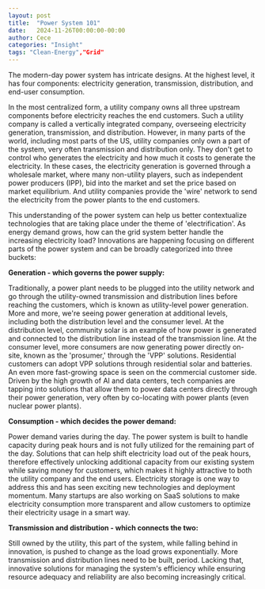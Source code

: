 ```yaml
---
layout: post
title:  "Power System 101"
date:   2024-11-26T00:00:00-00:00
author: Cece
categories: "Insight"
tags: "Clean-Energy","Grid"
---
```


The modern-day power system has intricate designs. At the highest level, it has four components: electricity generation, transmission, distribution, and end-user consumption.

In the most centralized form, a utility company owns all three upstream components before electricity reaches the end customers. Such a utility company is called a vertically integrated company, overseeing electricity generation, transmission, and distribution. However, in many parts of the world, including most parts of the US, utility companies only own a part of the system, very often transmission and distribution only. They don't get to control who generates the electricity and how much it costs to generate the electricity. In these cases, the electricity generation is governed through a wholesale market, where many non-utility players, such as independent power producers (IPP), bid into the market and set the price based on market equilibrium. And utility companies provide the 'wire' network to send the electricity from the power plants to the end customers.

This understanding of the power system can help us better contextualize technologies that are taking place under the theme of 'electrification'. As energy demand grows, how can the grid system better handle the increasing electricity load? Innovations are happening focusing on different parts of the power system and can be broadly categorized into three buckets:

**Generation - which governs the power supply:**

Traditionally, a power plant needs to be plugged into the utility network and go through the utility-owned transmission and distribution lines before reaching the customers, which is known as utility-level power generation. More and more, we're seeing power generation at additional levels, including both the distribution level and the consumer level. At the distribution level, community solar is an example of how power is generated and connected to the distribution line instead of the transmission line. At the consumer level, more consumers are now generating power directly on-site, known as the 'prosumer,' through the 'VPP' solutions. Residential customers can adopt VPP solutions through residential solar and batteries. An even more fast-growing space is seen on the commercial customer side. Driven by the high growth of AI and data centers, tech companies are tapping into solutions that allow them to power data centers directly through their power generation, very often by co-locating with power plants (even nuclear power plants).

**Consumption - which decides the power demand:**

Power demand varies during the day. The power system is built to handle capacity during peak hours and is not fully utilized for the remaining part of the day. Solutions that can help shift electricity load out of the peak hours, therefore effectively unlocking additional capacity from our existing system while saving money for customers, which makes it highly attractive to both the utility company and the end users. Electricity storage is one way to address this and has seen exciting new technologies and deployment momentum. Many startups are also working on SaaS solutions to make electricity consumption more transparent and allow customers to optimize their electricity usage in a smart way.

**Transmission and distribution - which connects the two:**

Still owned by the utility, this part of the system, while falling behind in innovation, is pushed to change as the load grows exponentially. More transmission and distribution lines need to be built, period. Lacking that, innovative solutions for managing the system's efficiency while ensuring resource adequacy and reliability are also becoming increasingly critical.
